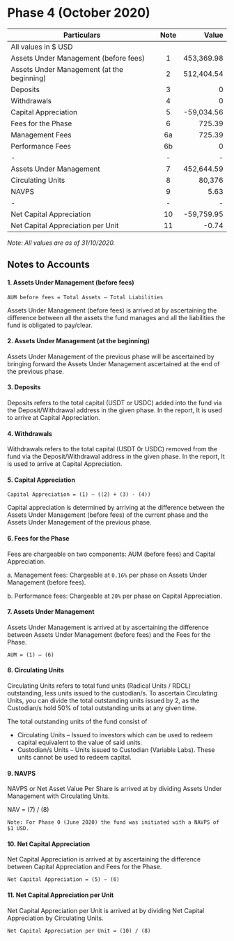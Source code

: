 # Phase 4 (October 2020)

| Particulars                                | Note | Value       |
|--------------------------------------------|:------:|-------------:|
| All values in $ USD                        |      |              |
| Assets Under Management (before fees)      | 1    | 453,369.98    |
| Assets Under Management (at the beginning) | 2    | 512,404.54  |
| Deposits                                   | 3    | 0            |
| Withdrawals                                | 4    | 0            |
| Capital Appreciation                       | 5    | -59,034.56   |
| Fees for the Phase                         | 6    | 725.39   |
|           Management Fees                  | 6a   | 725.39   |
|           Performance Fees                 | 6b   | 0            |
| -                                          | -    | -            |
| Assets Under Management                    | 7    | 452,644.59  |
| Circulating Units                          | 8    | 80,376       |
| NAVPS                                      | 9    | 5.63  |
| -                                          | -    | -            |
| Net Capital Appreciation                   | 10   | -59,759.95   |
| Net Capital Appreciation per Unit          | 11   | -0.74 |

*Note: All values are as of 31/10/2020.*

## Notes to Accounts

#### 1.	Assets Under Management (before fees)
```
AUM before fees = Total Assets – Total Liabilities
```
Assets Under Management (before fees) is arrived at by ascertaining the difference between all the assets the fund manages and all the liabilities the fund is obligated to pay/clear.

#### 2.	Assets Under Management (at the beginning)

Assets Under Management of the previous phase will be ascertained by bringing forward the Assets Under Management ascertained at the end of the previous phase.

#### 3.	Deposits

Deposits refers to the total capital (USDT or USDC) added into the fund via the Deposit/Withdrawal address in the given phase. In the report, It is used to arrive at Capital Appreciation.

#### 4.	Withdrawals

Withdrawals refers to the total capital (USDT 0r USDC) removed from the fund via the Deposit/Withdrawal address in the given phase. In the report, It is used to arrive at Capital Appreciation.

#### 5.	Capital Appreciation
```
Capital Appreciation = (1) – ((2) + (3) - (4))
```
Capital appreciation is determined by arriving at the difference between the Assets Under Management (before fees) of the current phase and the Assets Under Management of the previous phase.

#### 6.	Fees for the Phase

Fees are chargeable on two components: AUM (before fees) and Capital Appreciation.

a.	Management fees: Chargeable at `0.16%` per phase on Assets Under Management (before fees).

b.	Performance fees: Chargeable at `20%` per phase on Capital Appreciation.

#### 7.	Assets Under Management

Assets Under Management is arrived at by ascertaining the difference between Assets Under Management (before fees) and the Fees for the Phase.
```
AUM = (1) – (6)
```
#### 8.	Circulating Units

Circulating Units refers to total fund units (Radical Units / RDCL) outstanding, less units issued to the custodian/s. To ascertain Circulating Units, you can divide the total outstanding units issued by 2, as the Custodian/s hold 50% of total outstanding units at any given time.

The total outstanding units of the fund consist of
-	Circulating Units – Issued to investors which can be used to redeem capital equivalent to the value of said units.
-	Custodian/s Units – Units issued to Custodian (Variable Labs). These units cannot be used to redeem capital.


#### 9.	NAVPS

NAVPS or Net Asset Value Per Share is arrived at by dividing Assets Under Management with Circulating Units.

NAV = (7) / (8)
```
Note: For Phase 0 (June 2020) the fund was initiated with a NAVPS of $1 USD.
```
#### 10.	Net Capital Appreciation

Net Capital Appreciation is arrived at by ascertaining the difference between Capital Appreciation and Fees for the Phase.
```
Net Capital Appreciation = (5) – (6)
```
#### 11.	Net Capital Appreciation per Unit

Net Capital Appreciation per Unit is arrived at by dividing Net Capital Appreciation by Circulating Units.
```
Net Capital Appreciation per Unit = (10) / (8)
```
